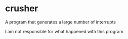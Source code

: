 # crusher
A program that generates a large number of interrupts

I am not responsible for what happened with this program
